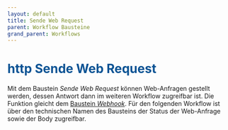 ```yaml
---
layout: default
title: Sende Web Request
parent: Workflow Bausteine
grand_parent: Workflows
---
```


# <span style="color:#0b5394"><span class="material-icons">http</span> **Sende Web Request**</span>

Mit dem Baustein _Sende Web Request_ können Web-Anfragen gestellt werden, dessen Antwort dann im weiteren Workflow zugreifbar ist. Die Funktion gleicht dem [Baustein _Webhook_](/docs/record-spec-settings/grand-child-expanded/webhook.html).
Für den folgenden Workflow ist über den technischen Namen des Bausteins der Status der Web-Anfrage sowie der Body zugreifbar.
